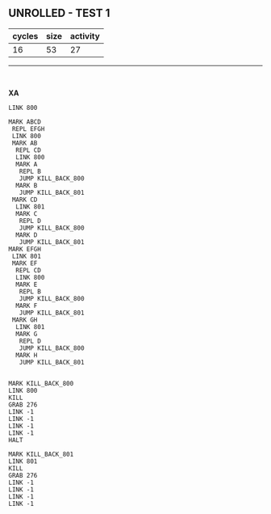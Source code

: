 ## UNROLLED - TEST 1

| cycles | size | activity |
| ------ | ---- | -------- |
| 16 | 53 | 27 |
<hr>
<br>

**XA**

```
LINK 800

MARK ABCD
 REPL EFGH
 LINK 800
 MARK AB
  REPL CD
  LINK 800
  MARK A
   REPL B
   JUMP KILL_BACK_800
  MARK B
   JUMP KILL_BACK_801
 MARK CD
  LINK 801
  MARK C
   REPL D
   JUMP KILL_BACK_800
  MARK D
   JUMP KILL_BACK_801
MARK EFGH
 LINK 801
 MARK EF
  REPL CD
  LINK 800
  MARK E
   REPL B
   JUMP KILL_BACK_800
  MARK F
   JUMP KILL_BACK_801
 MARK GH
  LINK 801
  MARK G
   REPL D
   JUMP KILL_BACK_800
  MARK H
   JUMP KILL_BACK_801


MARK KILL_BACK_800
LINK 800
KILL
GRAB 276
LINK -1
LINK -1
LINK -1
LINK -1
HALT

MARK KILL_BACK_801
LINK 801
KILL
GRAB 276
LINK -1
LINK -1
LINK -1
LINK -1
```
